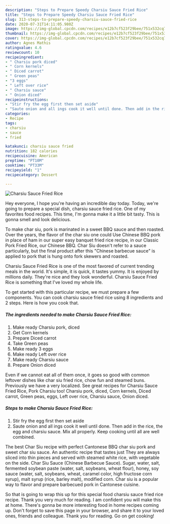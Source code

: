 ```yaml
---
description: "Steps to Prepare Speedy Charsiu Sauce Fried Rice"
title: "Steps to Prepare Speedy Charsiu Sauce Fried Rice"
slug: 313-steps-to-prepare-speedy-charsiu-sauce-fried-rice
date: 2020-07-31T14:11:05.980Z
image: https://img-global.cpcdn.com/recipes/e12b7cf523f29bee/751x532cq70/charsiu-sauce-fried-rice-recipe-main-photo.jpg
thumbnail: https://img-global.cpcdn.com/recipes/e12b7cf523f29bee/751x532cq70/charsiu-sauce-fried-rice-recipe-main-photo.jpg
cover: https://img-global.cpcdn.com/recipes/e12b7cf523f29bee/751x532cq70/charsiu-sauce-fried-rice-recipe-main-photo.jpg
author: Agnes Mathis
ratingvalue: 4.6
reviewcount: 10
recipeingredient:
- " Charsiu pork diced"
- " Corn kernels"
- " Diced carrot"
- " Green peas"
- "3 eggs"
- " Left over rice"
- " Charsiu sauce"
- " Onion diced"
recipeinstructions:
- "Stir fry the egg first then set aside"
- "Saute onion and all ings cook it well until done. Then add in the rice, the egg and charsiu sauce. Mix all properly. Keep cooking until all are well combined."
categories:
- Recipe
tags:
- charsiu
- sauce
- fried

katakunci: charsiu sauce fried 
nutrition: 182 calories
recipecuisine: American
preptime: "PT10M"
cooktime: "PT33M"
recipeyield: "1"
recipecategory: Dessert

---
```



![Charsiu Sauce Fried Rice](https://img-global.cpcdn.com/recipes/e12b7cf523f29bee/751x532cq70/charsiu-sauce-fried-rice-recipe-main-photo.jpg)

Hey everyone, I hope you're having an incredible day today. Today, we're going to prepare a special dish, charsiu sauce fried rice. One of my favorites food recipes. This time, I'm gonna make it a little bit tasty. This is gonna smell and look delicious.

To make char siu, pork is marinated in a sweet BBQ sauce and then roasted. Over the years, the flavor of the char siu one could Use Chinese BBQ pork in place of ham in our super easy banquet fried rice recipe, in our Classic Pork Fried Rice, our Chinese BBQ. Char Siu doesn&#39;t refer to a sauce particularly, but the final product after this &#34;Chinese barbecue sauce&#34; is applied to pork that is hung onto fork skewers and roasted.

Charsiu Sauce Fried Rice is one of the most favored of current trending meals in the world. It's simple, it is quick, it tastes yummy. It is enjoyed by millions daily. They're nice and they look wonderful. Charsiu Sauce Fried Rice is something that I've loved my whole life.


To get started with this particular recipe, we must prepare a few components. You can cook charsiu sauce fried rice using 8 ingredients and 2 steps. Here is how you cook that.

<!--inarticleads1-->

##### The ingredients needed to make Charsiu Sauce Fried Rice:

1. Make ready  Charsiu pork, diced
1. Get  Corn kernels
1. Prepare  Diced carrot
1. Take  Green peas
1. Make ready 3 eggs
1. Make ready  Left over rice
1. Make ready  Charsiu sauce
1. Prepare  Onion diced


Even if we cannot eat all of them once, it goes so good with common leftover dishes like char siu fried rice, chow fun and steamed buns. Previously we have a very localized. See great recipes for Charsiu Sauce Fried Rice, Pork Charsiu too! Charsiu pork, diced, Corn kernels, Diced carrot, Green peas, eggs, Left over rice, Charsiu sauce, Onion diced. 

<!--inarticleads2-->

##### Steps to make Charsiu Sauce Fried Rice:

1. Stir fry the egg first then set aside
1. Saute onion and all ings cook it well until done. Then add in the rice, the egg and charsiu sauce. Mix all properly. Keep cooking until all are well combined.


The best Char Siu recipe with perfect Cantonese BBQ char siu pork and sweet char siu sauce. An authentic recipe that tastes just They are always sliced into thin pieces and served with steamed white rice, with vegetable on the side. Char Siu Sauce (Chinese Barbecue Sauce). Sugar, water, salt, fermented soybean paste (water, salt, soybeans, wheat flour), honey, soy sauce (water, salt, soybeans, wheat, caramel color, high fructose corn syrup), malt syrup (rice, barley malt), modified corn. Char siu is a popular way to flavor and prepare barbecued pork in Cantonese cuisine. 

So that is going to wrap this up for this special food charsiu sauce fried rice recipe. Thank you very much for reading. I am confident you will make this at home. There's gonna be more interesting food in home recipes coming up. Don't forget to save this page in your browser, and share it to your loved ones, friends and colleague. Thank you for reading. Go on get cooking!
